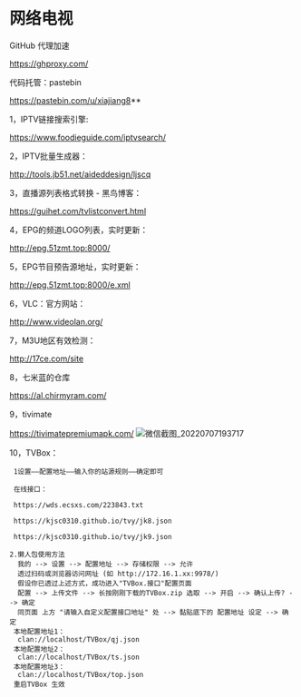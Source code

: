 # 网络电视


GitHub 代理加速

https://ghproxy.com/

代码托管：pastebin

https://pastebin.com/u/xiajiang8**

1，IPTV链接搜索引擎:

https://www.foodieguide.com/iptvsearch/



2，IPTV批量生成器：

http://tools.jb51.net/aideddesign/ljscq


3，直播源列表格式转换 - 黑鸟博客：

https://guihet.com/tvlistconvert.html

4，EPG的频道LOGO列表，实时更新：

http://epg.51zmt.top:8000/

5，EPG节目预告源地址，实时更新：

http://epg.51zmt.top:8000/e.xml

6，VLC：官方网站：

http://www.videolan.org/

7，M3U地区有效检测：

http://17ce.com/site

8，七米蓝的仓库

https://al.chirmyram.com/

9，tivimate

https://tivimatepremiumapk.com/
![微信截图_20220707193717](https://user-images.githubusercontent.com/95155750/177767042-0e723745-7a5a-4d05-a1ce-bc2c55760692.png)

10，TVBox：

     1设置——配置地址——输入你的站源规则——确定即可

     在线接口：

     https://wds.ecsxs.com/223843.txt

     https://kjsc0310.github.io/tvy/jk8.json

     https://kjsc0310.github.io/tvy/jk9.json

    2.懒人包使用方法
      我的 --> 设置 --> 配置地址 --> 存储权限 --> 允许
      透过扫码或浏览器访问网址 (如 http://172.16.1.xx:9978/)
      假设你已透过上述方式，成功进入"TVBox.接口"配置页面
      配置 --> 上传文件 --> 长按刚刚下载的TVBox.zip 选取 --> 开启 --> 确认上传? --> 确定
      同页面 上方 "请输入自定义配置接口地址" 处 --> 黏贴底下的 配置地址 设定 --> 确定
     本地配置地址1：
      clan://localhost/TVBox/qj.json
     本地配置地址2：
      clan://localhost/TVBox/ts.json
     本地配置地址3：
      clan://localhost/TVBox/top.json
     重启TVBox 生效


